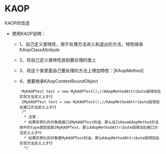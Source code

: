 # KAOP
KAOP的改造

  * 使用KAOP说明：
     * 1、自己定义类特性，用于处理方法进入和退出的方法，特性继承KAopClassAttribute
     * 2、将自己定义类特性放到要处理的类上
     * 3、将这个类里面自己要处理的方法上增加特性：[KAopMethod]
     * 4、类要继承KAopContextBoundObject


            MyKAOPTest test = new MyKAOPTest();//KAopMethodAttribute就得加在实现方法定义上才行
            IMyKAOPTest test = new MyKAOPTest();//KAopMethodAttribute就得加在接口方法定义上才行
            /*
             * 注意：
             * 如果实例化的对象是接口IMyKAOPTest的话，那么在IsHaveKAopMethod方法体中的type类型就是IMyKAOPTest，那么KAopMethodAttribute就得加在接口方法定义上才行
             * 如果实例化的对象是MyKAOPTest的话，那么KAopMethodAttribute就得加在实现方法定义上才行
             */
